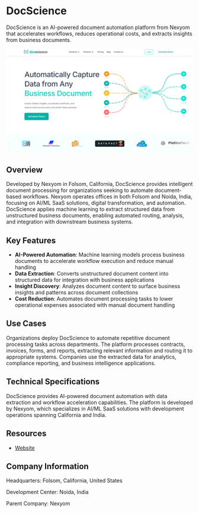 # DocScience

DocScience is an AI-powered document automation platform from Nexyom that accelerates workflows, reduces operational costs, and extracts insights from business documents.

![DocScience](assets/docscience.png)


## Overview

Developed by Nexyom in Folsom, California, DocScience provides intelligent document processing for organizations seeking to automate document-based workflows. Nexyom operates offices in both Folsom and Noida, India, focusing on AI/ML SaaS solutions, digital transformation, and automation. DocScience applies machine learning to extract structured data from unstructured business documents, enabling automated routing, analysis, and integration with downstream business systems.

## Key Features

- **AI-Powered Automation**: Machine learning models process business documents to accelerate workflow execution and reduce manual handling
- **Data Extraction**: Converts unstructured document content into structured data for integration with business applications
- **Insight Discovery**: Analyzes document content to surface business insights and patterns across document collections
- **Cost Reduction**: Automates document processing tasks to lower operational expenses associated with manual document handling

## Use Cases

Organizations deploy DocScience to automate repetitive document processing tasks across departments. The platform processes contracts, invoices, forms, and reports, extracting relevant information and routing it to appropriate systems. Companies use the extracted data for analytics, compliance reporting, and business intelligence applications.

## Technical Specifications

DocScience provides AI-powered document automation with data extraction and workflow acceleration capabilities. The platform is developed by Nexyom, which specializes in AI/ML SaaS solutions with development operations spanning California and India.

## Resources

- [Website](https://www.docscience.ai)

## Company Information

Headquarters: Folsom, California, United States

Development Center: Noida, India

Parent Company: Nexyom 